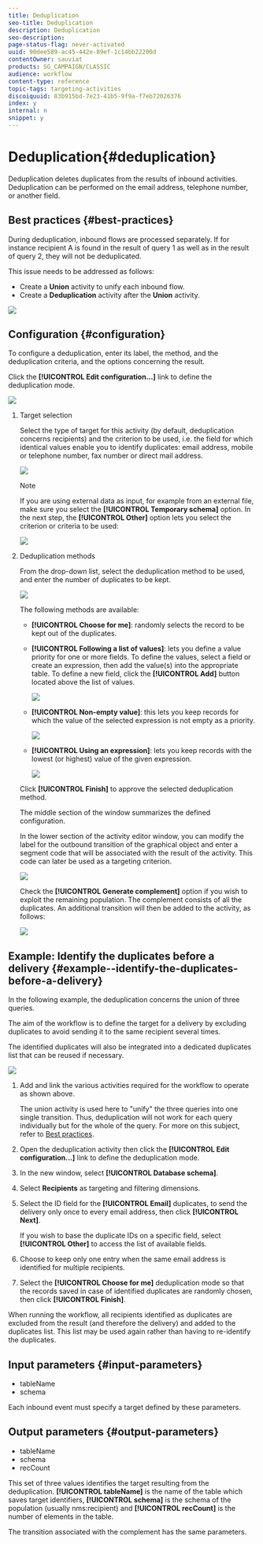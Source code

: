 ```yaml
---
title: Deduplication
seo-title: Deduplication
description: Deduplication
seo-description: 
page-status-flag: never-activated
uuid: 90dee589-ac45-442e-89ef-1c14bb22200d
contentOwner: sauviat
products: SG_CAMPAIGN/CLASSIC
audience: workflow
content-type: reference
topic-tags: targeting-activities
discoiquuid: 83b915bd-7e23-41b5-9f9a-f7eb72026376
index: y
internal: n
snippet: y
---
```


# Deduplication{#deduplication}

Deduplication deletes duplicates from the results of inbound activities. Deduplication can be performed on the email address, telephone number, or another field.

## Best practices {#best-practices}

During deduplication, inbound flows are processed separately. If for instance recipient A is found in the result of query 1 as well as in the result of query 2, they will not be deduplicated.

This issue needs to be addressed as follows:

* Create a **Union** activity to unify each inbound flow.
* Create a **Deduplication** activity after the **Union** activity.

![](assets/dedup_bonnepratique.png)

## Configuration {#configuration}

To configure a deduplication, enter its label, the method, and the deduplication criteria, and the options concerning the result.

Click the **[!UICONTROL Edit configuration...]** link to define the deduplication mode.

![](assets/s_user_segmentation_dedup_param.png)

1. Target selection

   Select the type of target for this activity (by default, deduplication concerns recipients) and the criterion to be used, i.e. the field for which identical values enable you to identify duplicates: email address, mobile or telephone number, fax number or direct mail address. 

   ![](assets/s_user_segmentation_dedup_param2.png)

   >[!NOTE]
   >
   >If you are using external data as input, for example from an external file, make sure you select the **[!UICONTROL Temporary schema]** option.
   In the next step, the **[!UICONTROL Other]** option lets you select the criterion or criteria to be used:

   ![](assets/s_user_segmentation_dedup_param3.png)

1. Deduplication methods

   From the drop-down list, select the deduplication method to be used, and enter the number of duplicates to be kept.

   ![](assets/s_user_segmentation_dedup_param4.png)

   The following methods are available:

    * **[!UICONTROL Choose for me]**: randomly selects the record to be kept out of the duplicates.
    * **[!UICONTROL Following a list of values]**: lets you define a value priority for one or more fields. To define the values, select a field or create an expression, then add the value(s) into the appropriate table. To define a new field, click the **[!UICONTROL Add]** button located above the list of values.
    
      ![](assets/s_user_segmentation_dedup_param5.png)

    * **[!UICONTROL Non-empty value]**: this lets you keep records for which the value of the selected expression is not empty as a priority.
    
      ![](assets/s_user_segmentation_dedup_param6.png)

    * **[!UICONTROL Using an expression]**: lets you keep records with the lowest (or highest) value of the given expression. 
    
      ![](assets/s_user_segmentation_dedup_param7.png)

   Click **[!UICONTROL Finish]** to approve the selected deduplication method.

   The middle section of the window summarizes the defined configuration.

   In the lower section of the activity editor window, you can modify the label for the outbound transition of the graphical object and enter a segment code that will be associated with the result of the activity. This code can later be used as a targeting criterion.

   ![](assets/s_user_segmentation_dedup_param8.png)

   Check the **[!UICONTROL Generate complement]** option if you wish to exploit the remaining population. The complement consists of all the duplicates. An additional transition will then be added to the activity, as follows:

   ![](assets/s_user_segmentation_dedup_param9.png)

## Example: Identify the duplicates before a delivery {#example--identify-the-duplicates-before-a-delivery}

In the following example, the deduplication concerns the union of three queries.

The aim of the workflow is to define the target for a delivery by excluding duplicates to avoid sending it to the same recipient several times.

The identified duplicates will also be integrated into a dedicated duplicates list that can be reused if necessary.

![](assets/deduplication_example.png)

1. Add and link the various activities required for the workflow to operate as shown above.

   The union activity is used here to "unify" the three queries into one single transition. Thus, deduplication will not work for each query individually but for the whole of the query. For more on this subject, refer to [Best practices](#best-practices).

1. Open the deduplication activity then click the **[!UICONTROL Edit configuration...]** link to define the deduplication mode.
1. In the new window, select **[!UICONTROL Database schema]**.
1. Select **Recipients** as targeting and filtering dimensions.
1. Select the ID field for the **[!UICONTROL Email]** duplicates, to send the delivery only once to every email address, then click **[!UICONTROL Next]**.

   If you wish to base the duplicate IDs on a specific field, select **[!UICONTROL Other]** to access the list of available fields.

1. Choose to keep only one entry when the same email address is identified for multiple recipients.
1. Select the **[!UICONTROL Choose for me]** deduplication mode so that the records saved in case of identified duplicates are randomly chosen, then click **[!UICONTROL Finish]**.

When running the workflow, all recipients identified as duplicates are excluded from the result (and therefore the delivery) and added to the duplicates list. This list may be used again rather than having to re-identify the duplicates.

## Input parameters {#input-parameters}

* tableName
* schema

Each inbound event must specify a target defined by these parameters.

## Output parameters {#output-parameters}

* tableName
* schema
* recCount

This set of three values identifies the target resulting from the deduplication. **[!UICONTROL tableName]** is the name of the table which saves target identifiers, **[!UICONTROL schema]** is the schema of the population (usually nms:recipient) and **[!UICONTROL recCount]** is the number of elements in the table.

The transition associated with the complement has the same parameters.
